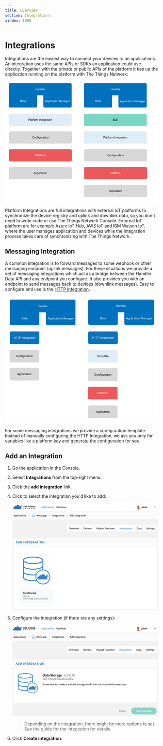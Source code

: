 ```yaml
---
title: Overview
section: Integrations
zindex: 1000
---
```


# Integrations

Integrations are the easiest way to connect your devices to an applications. An integration uses the same APIs or SDKs an application could use directly. Together with the private or public APIs of the platform it ties up the application running on the platform with The Things Network:

![Platform Integration](options-integration.png)

Platform Integrations are full integrations with external IoT platforms to synchronize the device registry and uplink and downlink data, so you don't need to write code or use The Things Network Console. External IoT platform are for example Azure IoT Hub, AWS IoT and IBM Watson IoT, where the user manages application and devices while the integration process takes care of synchronizing with The Things Network.

## Messaging Integration

A common integration is to forward messages to some webhook or other messaging endpoint (uplink messages). For these situations we provide a set of messaging integrations which act as a bridge between the Handler Data API and any endpoint you configure. It also provides you with an endpoint to send messages back to devices (downlink messages). Easy to configure and use is the [HTTP Integration](http/index.md).

![HTTP Integration](options-http.png)

For some messaging integrations we provide a configuration template. Instead of manually configuring the HTTP Integration, we ask you only for variables like a platform key and generate the configuration for you.

## Add an Integration

1.  Go the application in the Console.
2.  Select **Integrations** from the top-right menu.
3.  Click the **add integration** link.
4.  Click to select the integration you'd like to add:

    ![Select](integration-select.png)
    
5.  Configure the integration (if there are any settings):

    ![Config](integration-config.png)
    
    > Depending on the integration, there might be more options to set. See the guide for the integration for details.
    
6.  Click **Create integration**.
